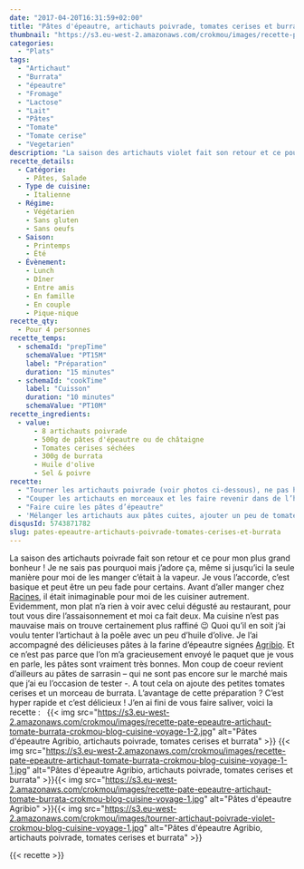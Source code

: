 ```yaml
---
date: "2017-04-20T16:31:59+02:00"
title: "Pâtes d'épeautre, artichauts poivrade, tomates cerises et burrata"
thumbnail: "https://s3.eu-west-2.amazonaws.com/crokmou/images/recette-pate-epeautre-artichaut-tomate-burrata-crokmou-blog-cuisine-voyage-1-3.jpg"
categories:
  - "Plats"
tags:
  - "Artichaut"
  - "Burrata"
  - "épeautre"
  - "Fromage"
  - "Lactose"
  - "Lait"
  - "Pâtes"
  - "Tomate"
  - "Tomate cerise"
  - "Vegetarien"
description: "La saison des artichauts violet fait son retour et ce pour mon plus grand bonheur ! Je ne sais pas pourquoi mais j'adore ça..."
recette_details:
  - Catégorie:
    - Pâtes, Salade
  - Type de cuisine:
    - Italienne
  - Régime:
    - Végétarien
    - Sans gluten
    - Sans oeufs
  - Saison:
    - Printemps
    - Été
  - Évènement:
    - Lunch
    - Dîner
    - Entre amis
    - En famille
    - En couple
    - Pique-nique
recette_qty:
  - Pour 4 personnes
recette_temps:
  - schemaId: "prepTime"
    schemaValue: "PT15M"
    label: "Préparation"
    duration: "15 minutes"
  - schemaId: "cookTime"
    label: "Cuisson"
    duration: "10 minutes"
    schemaValue: "PT10M"
recette_ingredients:
  - value:
      - 8 artichauts poivrade
      - 500g de pâtes d'épeautre ou de châtaigne
      - Tomates cerises séchées
      - 300g de burrata
      - Huile d'olive
      - Sel & poivre
recette:
  - "Tourner les artichauts poivrade (voir photos ci-dessous), ne pas hésiter à les tremper dans de l’eau citronnée pour éviter l’oxydation."
  - "Couper les artichauts en morceaux et les faire revenir dans de l’huile d’olive, assaisonner."
  - "Faire cuire les pâtes d’épeautre"
  - 'Mélanger les artichauts aux pâtes cuites, ajouter un peu de tomates cerises, un généreux morceau de burrata et un filet d’huile d’olive. Saler, poivrer et servir sans attendre !     ![Tourner un artichaut poivrade ](https://s3.eu-west-2.amazonaws.com/crokmou/images/tourner-artichaut-poivrade-violet-crokmou-blog-cuisine-voyage-1-2.jpg "Tourner un artichaut poivrade ") ![Tourner un artichaut poivrade ](https://s3.eu-west-2.amazonaws.com/crokmou/images/tourner-artichaut-poivrade-violet-crokmou-blog-cuisine-voyage-1-4.jpg "Tourner un artichaut poivrade ") ![Tourner un artichaut poivrade ](https://s3.eu-west-2.amazonaws.com/crokmou/images/tourner-artichaut-poivrade-violet-crokmou-blog-cuisine-voyage-1-5.jpg "Tourner un artichaut poivrade ") ![Tourner un artichaut poivrade ](https://s3.eu-west-2.amazonaws.com/crokmou/images/tourner-artichaut-poivrade-violet-crokmou-blog-cuisine-voyage-1-6.jpg "Tourner un artichaut poivrade ") ![Tourner un artichaut poivrade ](https://s3.eu-west-2.amazonaws.com/crokmou/images/tourner-artichaut-poivrade-violet-crokmou-blog-cuisine-voyage-1-8.jpg "Tourner un artichaut poivrade ")![Tourner un artichaut poivrade ](https://s3.eu-west-2.amazonaws.com/crokmou/images/tourner-artichaut-poivrade-violet-crokmou-blog-cuisine-voyage-1-10.jpg "Tourner un artichaut poivrade ")'
disqusId: 5743871782
slug: pates-epeautre-artichauts-poivrade-tomates-cerises-et-burrata
---
```


La saison des artichauts poivrade fait son retour et ce pour mon plus grand bonheur ! Je ne sais pas pourquoi mais j’adore ça, même si jusqu’ici la seule manière pour moi de les manger c’était à la vapeur. Je vous l’accorde, c’est basique et peut être un peu fade pour certains. Avant d’aller manger chez [Racines](https://crokmou.com/2017/04/racines-un-restaurant-italien-pas-comme-les-autres-bruxelles), il était inimaginable pour moi de les cuisiner autrement. Evidemment, mon plat n’a rien à voir avec celui dégusté au restaurant, pour tout vous dire l’assaisonnement et moi ca fait deux. Ma cuisine n’est pas mauvaise mais on trouve certainement plus raffiné 😉 Quoi qu’il en soit j’ai voulu tenter l’artichaut à la poêle avec un peu d’huile d’olive. Je l’ai accompagné des délicieuses pâtes à la farine d’épeautre signées [Agribio](http://agribio.be/). Et ce n’est pas parce que l’on m’a gracieusement envoyé le paquet que je vous en parle, les pâtes sont vraiment très bonnes. Mon coup de coeur revient d’ailleurs au pâtes de sarrasin – qui ne sont pas encore sur le marché mais que j’ai eu l’occasion de tester -. A tout cela on ajoute des petites tomates cerises et un morceau de burrata. L’avantage de cette préparation ? C’est hyper rapide et c’est délicieux ! J’en ai fini de vous faire saliver, voici la recette :   {{< img src="https://s3.eu-west-2.amazonaws.com/crokmou/images/recette-pate-epeautre-artichaut-tomate-burrata-crokmou-blog-cuisine-voyage-1-2.jpg" alt="Pâtes d'épeautre Agribio, artichauts poivrade, tomates cerises et burrata" >}} {{< img src="https://s3.eu-west-2.amazonaws.com/crokmou/images/recette-pate-epeautre-artichaut-tomate-burrata-crokmou-blog-cuisine-voyage-1-1.jpg" alt="Pâtes d'épeautre Agribio, artichauts poivrade, tomates cerises et burrata" >}}{{< img src="https://s3.eu-west-2.amazonaws.com/crokmou/images/recette-pate-epeautre-artichaut-tomate-burrata-crokmou-blog-cuisine-voyage-1.jpg" alt="Pâtes d'épeautre Agribio" >}}{{< img src="https://s3.eu-west-2.amazonaws.com/crokmou/images/tourner-artichaut-poivrade-violet-crokmou-blog-cuisine-voyage-1.jpg" alt="Pâtes d'épeautre Agribio, artichauts poivrade, tomates cerises et burrata" >}}


{{< recette >}}
